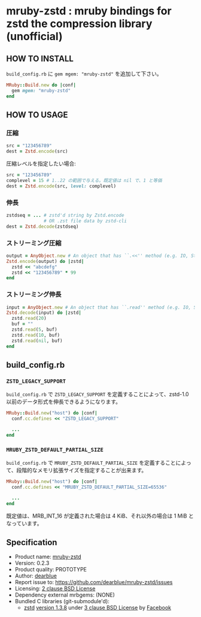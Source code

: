 # mruby-zstd : mruby bindings for zstd the compression library (unofficial)

## HOW TO INSTALL

`build_config.rb` に `gem mgem: "mruby-zstd"` を追加して下さい。

```ruby
MRuby::Build.new do |conf|
  gem mgem: "mruby-zstd"
end
```

## HOW TO USAGE

### 圧縮

```ruby
src = "123456789"
dest = Zstd.encode(src)
```

圧縮レベルを指定したい場合:

```ruby
src = "123456789"
complevel = 15 # 1..22 の範囲で与える。既定値は nil で、1 と等価
dest = Zstd.encode(src, level: complevel)
```

### 伸長

```ruby
zstdseq = ... # zstd'd string by Zstd.encode
              # OR .zst file data by zstd-cli
dest = Zstd.decode(zstdseq)
```

### ストリーミング圧縮

```ruby
output = AnyObject.new # An object that has ``.<<'' method (e.g. IO, StringIO, or etc.)
Zstd.encode(output) do |zstd|
  zstd << "abcdefg"
  zstd << "123456789" * 99
end
```

### ストリーミング伸長

```ruby
input = AnyObject.new # An object that has ``.read'' method (e.g. IO, StringIO, or etc.)
Zstd.decode(input) do |zstd|
  zstd.read(20)
  buf = ""
  zstd.read(5, buf)
  zstd.read(10, buf)
  zstd.read(nil, buf)
end
```


## build_config.rb

### ``ZSTD_LEGACY_SUPPORT``

``build_config.rb`` で ``ZSTD_LEGACY_SUPPORT`` を定義することによって、zstd-1.0 以前のデータ形式を伸長できるようになります。

```ruby:build_config.rb
MRuby::Build.new("host") do |conf|
  conf.cc.defines << "ZSTD_LEGACY_SUPPORT"

  ...
end
```

### ``MRUBY_ZSTD_DEFAULT_PARTIAL_SIZE``

``build_config.rb`` で ``MRUBY_ZSTD_DEFAULT_PARTIAL_SIZE`` を定義することによって、段階的なメモリ拡張サイズを指定することが出来ます。

```ruby:build_config.rb
MRuby::Build.new("host") do |conf|
  conf.cc.defines << "MRUBY_ZSTD_DEFAULT_PARTIAL_SIZE=65536"

  ...
end
```

既定値は、MRB_INT_16 が定義された場合は 4 KiB、それ以外の場合は 1 MiB となっています。


## Specification

  - Product name: [mruby-zstd](https://github.com/dearblue/mruby-zstd)
  - Version: 0.2.3
  - Product quality: PROTOTYPE
  - Author: [dearblue](https://github.com/dearblue)
  - Report issue to: <https://github.com/dearblue/mruby-zstd/issues>
  - Licensing: [2 clause BSD License](LICENSE)
  - Dependency external mrbgems: (NONE)
  - Bundled C libraries (git-submodule'd):
      - [zstd](https://github.com/facebook/zstd)
        [version 1.3.8](https://github.com/facebook/zstd/tree/v1.3.8)
        under [3 clause BSD License](https://github.com/facebook/zstd/blob/v1.3.8/LICENSE)
        by [Facebook](https://github.com/facebook)
